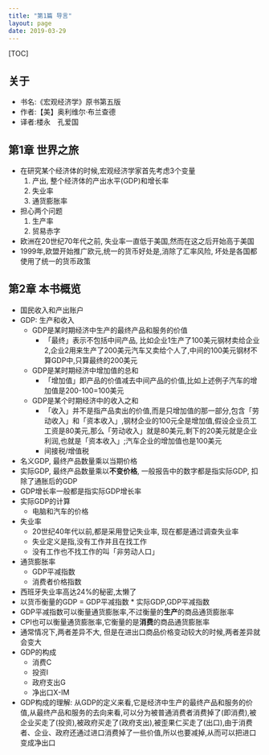 ```yaml
---
title: "第1篇 导言"
layout: page
date: 2019-03-29
---
```


[TOC]

## 关于
- 书名:《宏观经济学》原书第五版
- 作者:【美】奥利维尔·布兰查德
- 译者:楼永　孔爱国

## 第1章 世界之旅
- 在研究某个经济体的时候,宏观经济学家首先考虑3个变量
    1. 产出, 整个经济体的产出水平(GDP)和增长率
    2. 失业率
    3. 通货膨胀率
- 担心两个问题
    1. 生产率
    2. 贸易赤字
- 欧洲在20世纪70年代之前, 失业率一直低于美国,然而在这之后开始高于美国
- 1999年,欧盟开始推广欧元,统一的货币好处是,消除了汇率风险, 坏处是各国都使用了统一的货币政策

## 第2章 本书概览
- 国民收入和产出账户
- GDP: 生产和收入
    - GDP是某时期经济中生产的最终产品和服务的价值
        - 「最终」表示不包括中间产品, 比如企业1生产了100美元钢材卖给企业2,企业2用来生产了200美元汽车又卖给个人了,中间的100美元钢材不算GDP中,只算最终的200美元
    - GDP是某时期经济中增加值的总和
        - 「增加值」即产品的价值减去中间产品的价值,比如上述例子汽车的增加值是200-100=100美元
    - GDP是某个时期经济中的收入之和
        - 「收入」并不是指产品卖出的价值,而是只增加值的那一部分,包含「劳动收入」和「资本收入」,钢材企业的100元全是增加值,假设企业员工工资是80美元,那么「劳动收入」就是80美元,剩下的20美元就是企业利润,也就是「资本收入」;汽车企业的增加值也是100美元
        - 间接税/增值税
- 名义GDP, 最终产品数量乘以当期价格
- 实际GDP, 最终产品数量乘以**不变价格**, 一般报告中的数字都是指实际GDP, 扣除了通胀后的GDP
- GDP增长率一般都是指实际GDP增长率
- 实际GDP的计算
    - 电脑和汽车的价格
- 失业率
    - 20世纪40年代以前,都是采用登记失业率, 现在都是通过调查失业率
    - 失业定义是指,没有工作并且在找工作
    - 没有工作也不找工作的叫「非劳动人口」
- 通货膨胀率
    - GDP平减指数
    - 消费者价格指数
- 西班牙失业率高达24%的秘密,太懒了
- 以货币衡量的GDP = GDP平减指数 * 实际GDP,GDP平减指数
- GDP平减指数可以衡量通货膨胀率,不过衡量的**生产**的商品通货膨胀率
- CPI也可以衡量通货膨胀率,它衡量的是**消费**的商品通货膨胀率
- 通常情况下,两者差异不大, 但是在进出口商品价格变动较大的时候,两者差异就会变大
- GDP的构成
    - 消费C
    - 投资I
    - 政府支出G
    - 净出口X-IM
- GDP构成的理解: 从GDP的定义来看,它是经济中生产的最终产品和服务的价值,从最终产品和服务的去向来看,可以分为被普通消费者消费掉了(即消费),被企业买走了(投资),被政府买走了(政府支出),被歪果仁买走了(出口),由于消费者、企业、政府还通过进口消费掉了一些价值,所以也要减掉,从而可以把进口变成净出口
